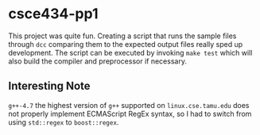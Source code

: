 # csce434-pp1

This project was quite fun. Creating a script that runs the sample files through
`dcc` comparing them to the expected output files really sped up development.
The script can be executed by invoking `make test` which will also build the
compiler and preprocessor if necessary.

## Interesting Note

`g++-4.7` the highest version of `g++` supported on `linux.cse.tamu.edu` does
not properly implement ECMAScript RegEx syntax, so I had to switch from using
`std::regex` to `boost::regex`.

